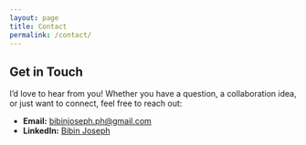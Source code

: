 ```yaml
---
layout: page
title: Contact
permalink: /contact/
---
```


## Get in Touch

I’d love to hear from you! Whether you have a question, a collaboration idea, or just want to connect, feel free to reach out:

- **Email:** [bibinjoseph.ph@gmail.com](mailto:bibinjoseph.ph@gmail.com)
- **LinkedIn:** [Bibin Joseph](https://www.linkedin.com/in/bibin-joseph-umn/)
